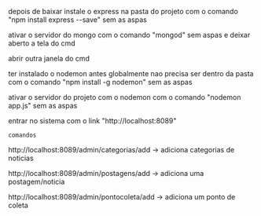 

depois de baixar instale o express na pasta do projeto com o comando "npm install express --save" sem as aspas

ativar o servidor do mongo com o comando "mongod" sem aspas e deixar aberto a tela do cmd

abrir outra janela do cmd

ter instalado o nodemon antes globalmente nao precisa ser dentro  da pasta com o comando "npm install -g nodemon"  sem as aspas

ativar o servidor do projeto com o nodemon com o comando "nodemon app.js" sem as aspas

entrar no sistema com o link "http://localhost:8089"

    comandos

http://localhost:8089/admin/categorias/add -> adiciona categorias de noticias

http://localhost:8089/admin/postagens/add -> adiciona uma postagem/noticia

http://localhost:8089/admin/pontocoleta/add -> adiciona um ponto de coleta